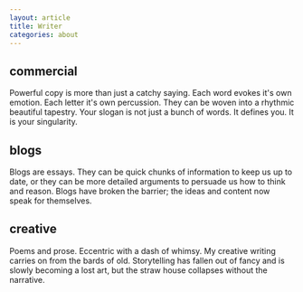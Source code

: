 ```yaml
---
layout: article
title: Writer
categories: about
---
```


## commercial

Powerful copy is more than just a catchy saying. Each word evokes it's own emotion. Each letter it's own percussion. They can be woven into a rhythmic beautiful tapestry. Your slogan is not just a bunch of words. It defines you. It is your singularity.
 
## blogs
 
Blogs are essays. They can be quick chunks of information to keep us up to date, or they can be more detailed arguments to persuade us how to think and reason.  Blogs have broken the barrier; the ideas and content now speak for themselves.
 
## creative
 
Poems and prose. Eccentric with a dash of whimsy. My creative writing carries on from the bards of old.  Storytelling has fallen out of fancy and is slowly becoming a lost art, but the straw house collapses without the narrative.